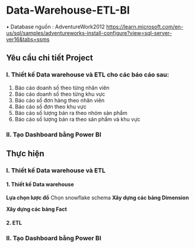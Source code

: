 # Data-Warehouse-ETL-BI

•	Database nguồn : AdventureWork2012
 https://learn.microsoft.com/en-us/sql/samples/adventureworks-install-configure?view=sql-server-ver16&tabs=ssms
## Yêu cầu chi tiết Project
### I.	Thiết kế Data warehouse và  ETL cho các báo cáo sau:
1.	Báo cáo doanh số theo từng nhân viên
2.	Báo cáo doanh số theo từng khu vực
3.	Báo cáo số đơn hàng theo nhân viên
4.	Báo cáo số đơn theo khu vực
5.	Báo cáo số lượng bán ra theo nhóm sản phẩm 
6.	Báo cáo số lượng bán ra theo sản phẩm và khu vực
### II.	Tạo Dashboard bằng Power BI
## Thực hiện
### I.	Thiết kế Data warehouse và  ETL
#### 1. Thiết kế Data warehouse
**Lựa chọn lược đồ**
Chọn snowflake schema
**Xây dựng các bảng Dimension**

**Xây dựng các bảng Fact**
#### 2. ETL
### II.	Tạo Dashboard bằng Power BI

